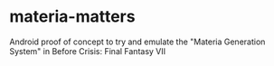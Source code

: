 # materia-matters
Android proof of concept to try and emulate the "Materia Generation System" in Before Crisis: Final Fantasy VII

